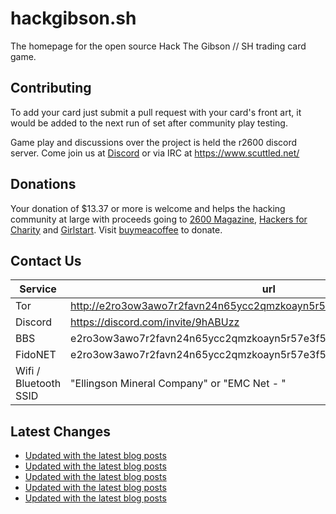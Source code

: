 # hackgibson.sh
The homepage for the open source Hack The Gibson // SH trading card game.


## Contributing

To add your card just submit a pull request with your card's front art, it would be added to the next run of set after community play testing.

Game play and discussions over the project is held the r2600 discord server. Come join us at [Discord](https://discord.com/invite/9hABUzz) or via IRC at https://www.scuttled.net/


## Donations

Your donation of $13.37 or more is welcome and helps the hacking community at large with proceeds going to [2600 Magazine](https://2600.com/), [Hackers for Charity](https://hackersforcharity.org) and [Girlstart](https://girlstart.org).  Visit [buymeacoffee](https://www.buymeacoffee.com/hackgibson.sh) to donate.


## Contact Us

Service | url
-|-
Tor | http://e2ro3ow3awo7r2favn24n65ycc2qmzkoayn5r57e3f56nvjwdcgg32ad.onion
Discord | https://discord.com/invite/9hABUzz
BBS | e2ro3ow3awo7r2favn24n65ycc2qmzkoayn5r57e3f56nvjwdcgg32ad.onion:23
FidoNET | e2ro3ow3awo7r2favn24n65ycc2qmzkoayn5r57e3f56nvjwdcgg32ad.onion:24554
Wifi / Bluetooth SSID | "Ellingson Mineral Company" or "EMC Net - <fidonet address>"

## Latest Changes
<!-- BLOG-POST-LIST:START -->
- [Updated with the latest blog posts](https://github.com/DFW2600/hackgibson.sh/commit/f7c9511bf0e918476566e72aa5f5b4c4da3d8c0b)
- [Updated with the latest blog posts](https://github.com/DFW2600/hackgibson.sh/commit/ed9e70e2364971a49e8730a268aaed8fd24ebdea)
- [Updated with the latest blog posts](https://github.com/DFW2600/hackgibson.sh/commit/cc63a8bf7e1b91994985ea4d8837fc23cefed127)
- [Updated with the latest blog posts](https://github.com/DFW2600/hackgibson.sh/commit/c39d0afe3f7f210d02d82d8d5a6c07af836bb75b)
- [Updated with the latest blog posts](https://github.com/DFW2600/hackgibson.sh/commit/c6f6f84a5138dcdb5b614c8b07b22c5613ab0975)
<!-- BLOG-POST-LIST:END -->
